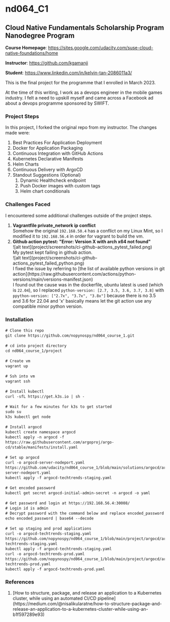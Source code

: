 # nd064_C1
## Cloud Native Fundamentals Scholarship Program Nanodegree Program

**Course Homepage**: https://sites.google.com/udacity.com/suse-cloud-native-foundations/home

**Instructor**: https://github.com/kgamanji

**Student**: https://www.linkedin.com/in/kelvin-tan-2086011a3/

This is the final project for the programme that I enrolled in March 2023.

At the time of this writing, I work as a devops engineer in the mobile games industry. I felt a need to upskill myself and came across a Facebook ad about a devops programme sponsored by SWIFT.

### Project Steps

In this project, I forked the original repo from my instructor. The  changes made were:

<ol>
    <li> Best Practices For Application Deployment
    <li> Docker for Application Packaging
    <li> Continuous Integration with GitHub Actions
    <li> Kubernetes Declarative Manifests
    <li> Helm Charts
    <li> Continuous Delivery with ArgoCD
    <li> Standout Suggestions (Optional)
        <ol>
            <li>Dynamic Healthcheck endpoint
            <li>Push Docker images with custom tags
            <li>Helm chart conditionals
        </ol>
</ol>

### Challenges Faced

I encountered some additional challenges outside of the project steps.

<ol>
    <li><b>Vagrantfile private_network ip conflict</b><br>
        Somehow the original <code>192.168.50.4</code> has a conflict on my Linux Mint, so I modified it to <code>192.168.56.4</code> in order for vagrant to build the vm.
    <li><b>Github action pytest: "Error: Version X with arch x64 not found"</b><br>
        ![alt text](project/screenshots/ci-github-actions_pytest_failed.png)<br>
        My pytest kept failing in github action.<br>
        ![alt text](project/screenshots/ci-github-actions_pytest_failed_python.png)<br>
        I fixed the issue by referring to [the list of available python versions in git action](https://raw.githubusercontent.com/actions/python-versions/main/versions-manifest.json)<br>
        I found out the cause was in the dockerfile, ubuntu latest is used (which is <code>22.04</code>), so I replaced <code>python-version: [2.7, 3.5, 3.6, 3.7, 3.8]</code> with <code>ppython-version: ["2.7x", "3.7x", "3.8x"]</code> because there is no 3.5 and 3.6 for 22.04 and 'x' basically means let the git action use any compatible minor python version.<br>

</ol>

### Installation

```
# Clone this repo
git clone https://github.com/nopynospy/nd064_course_1.git

# cd into project directory
cd nd064_course_1/project

# Create vm
vagrant up

# Ssh into vm
vagrant ssh

# Install kubectl
curl -sfL https://get.k3s.io | sh -

# Wait for a few minutes for k3s to get started
sudo su
k3s kubectl get node

# Install argocd
kubectl create namespace argocd
kubectl apply -n argocd -f https://raw.githubusercontent.com/argoproj/argo-cd/stable/manifests/install.yaml

# Set up argocd
curl -o argocd-server-nodeport.yaml https://github.com/udacity/nd064_course_1/blob/main/solutions/argocd/argocd-server-nodeport.yaml
kubectl apply -f argocd-techtrends-staging.yaml

# Get encoded password
kubectl get secret argocd-initial-admin-secret -n argocd -o yaml

# Get password and login at https://192.168.56.4:30008/
# Login id is admin
# Decrypt password with the command below and replace encoded_password
echo encoded_password | base64 --decode

# Set up staging and prod applications
curl -o argocd-techtrends-staging.yaml https://github.com/nopynospy/nd064_course_1/blob/main/project/argocd/argocd-techtrends-staging.yaml
kubectl apply -f argocd-techtrends-staging.yaml
curl -o argocd-techtrends-prod.yaml https://github.com/nopynospy/nd064_course_1/blob/main/project/argocd/argocd-techtrends-prod.yaml
kubectl apply -f argocd-techtrends-prod.yaml
```

### References

<ol>
<li>[How to structure, package, and release an application to a Kubernetes cluster, while using an automated CI/CD pipeline]
(https://medium.com/@nisalikularatne/how-to-structure-package-and-release-an-application-to-a-kubernetes-cluster-while-using-an-b1f597289e93)
</ol>